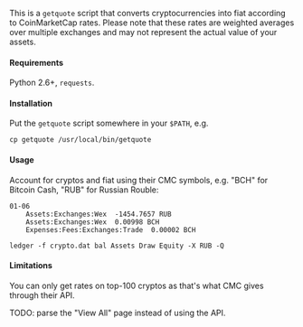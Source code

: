 
This is a `getquote` script that converts cryptocurrencies into fiat according to CoinMarketCap rates. Please note that these rates are weighted averages over multiple exchanges and may not represent the actual value of your assets.

#### Requirements

Python 2.6+, `requests`.

#### Installation

Put the `getquote` script somewhere in your `$PATH`, e.g.

`cp getquote /usr/local/bin/getquote`

#### Usage

Account for cryptos and fiat using their CMC symbols, e.g. "BCH" for Bitcoin Cash, "RUB" for Russian Rouble:

```
01-06
    Assets:Exchanges:Wex  -1454.7657 RUB
    Assets:Exchanges:Wex  0.00998 BCH
    Expenses:Fees:Exchanges:Trade  0.00002 BCH
```

```
ledger -f crypto.dat bal Assets Draw Equity -X RUB -Q
```

#### Limitations

You can only get rates on top-100 cryptos as that's what CMC gives through their API.

TODO: parse the "View All" page instead of using the API.

